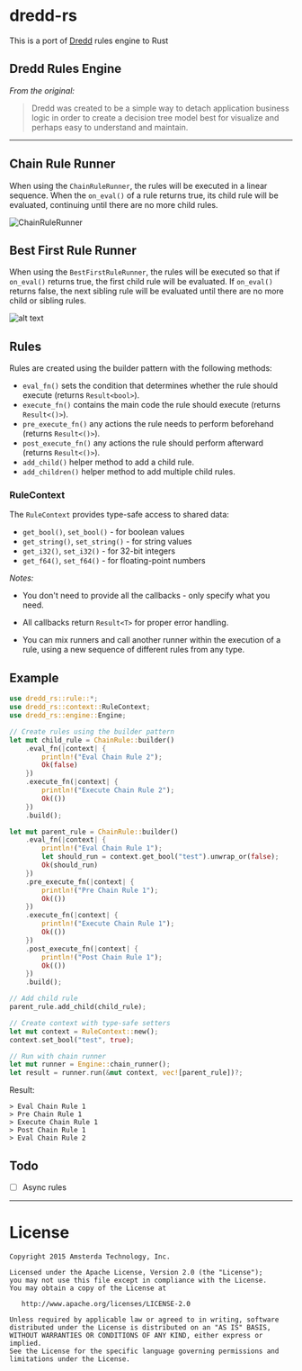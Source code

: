 # dredd-rs

This is a port of [Dredd](https://github.com/amsterdatech/Dredd) rules engine to Rust

## Dredd Rules Engine

*From the original:*

> Dredd was created to be a simple way to detach application business logic in order to create a decision tree model best for visualize and perhaps easy to understand and maintain.

---

## Chain Rule Runner 

When using the `ChainRuleRunner`, the rules will be executed in a linear sequence. When the `on_eval()` of a rule returns true, its child rule will be evaluated, continuing until there are no more child rules.

![ChainRuleRunner](img/chain-runner.png)

## Best First Rule Runner

When using the `BestFirstRuleRunner`, the rules will be executed so that if `on_eval()` returns true, the first child rule will be evaluated. If `on_eval()` returns false, the next sibling rule will be evaluated until there are no more child or sibling rules.

![alt text](img/best-first-runner.png)

## Rules

Rules are created using the builder pattern with the following methods:

- `eval_fn()` sets the condition that determines whether the rule should execute (returns `Result<bool>`).
- `execute_fn()` contains the main code the rule should execute (returns `Result<()>`).
- `pre_execute_fn()` any actions the rule needs to perform beforehand (returns `Result<()>`).
- `post_execute_fn()` any actions the rule should perform afterward (returns `Result<()>`).
- `add_child()` helper method to add a child rule.
- `add_children()` helper method to add multiple child rules.

### RuleContext

The `RuleContext` provides type-safe access to shared data:

- `get_bool()`, `set_bool()` - for boolean values
- `get_string()`, `set_string()` - for string values  
- `get_i32()`, `set_i32()` - for 32-bit integers
- `get_f64()`, `set_f64()` - for floating-point numbers

*Notes:*

* You don't need to provide all the callbacks - only specify what you need.

* All callbacks return `Result<T>` for proper error handling.

* You can mix runners and call another runner within the execution of a rule, using a new sequence of different rules from any type.

## Example

```rust
use dredd_rs::rule::*;
use dredd_rs::context::RuleContext;
use dredd_rs::engine::Engine;

// Create rules using the builder pattern
let mut child_rule = ChainRule::builder()
    .eval_fn(|context| {
        println!("Eval Chain Rule 2");
        Ok(false)
    })
    .execute_fn(|context| {
        println!("Execute Chain Rule 2");
        Ok(())
    })
    .build();

let mut parent_rule = ChainRule::builder()
    .eval_fn(|context| {
        println!("Eval Chain Rule 1");
        let should_run = context.get_bool("test").unwrap_or(false);
        Ok(should_run)
    })
    .pre_execute_fn(|context| {
        println!("Pre Chain Rule 1");
        Ok(())
    })
    .execute_fn(|context| {
        println!("Execute Chain Rule 1");
        Ok(())
    })
    .post_execute_fn(|context| {
        println!("Post Chain Rule 1");
        Ok(())
    })
    .build();

// Add child rule
parent_rule.add_child(child_rule);

// Create context with type-safe setters
let mut context = RuleContext::new();
context.set_bool("test", true);

// Run with chain runner
let mut runner = Engine::chain_runner();
let result = runner.run(&mut context, vec![parent_rule])?;
```

Result:

```
> Eval Chain Rule 1
> Pre Chain Rule 1
> Execute Chain Rule 1
> Post Chain Rule 1
> Eval Chain Rule 2
```

## Todo

- [ ] Async rules

---

# License #

    Copyright 2015 Amsterda Technology, Inc.

    Licensed under the Apache License, Version 2.0 (the "License");
    you may not use this file except in compliance with the License.
    You may obtain a copy of the License at

       http://www.apache.org/licenses/LICENSE-2.0

    Unless required by applicable law or agreed to in writing, software
    distributed under the License is distributed on an "AS IS" BASIS,
    WITHOUT WARRANTIES OR CONDITIONS OF ANY KIND, either express or implied.
    See the License for the specific language governing permissions and
    limitations under the License.
